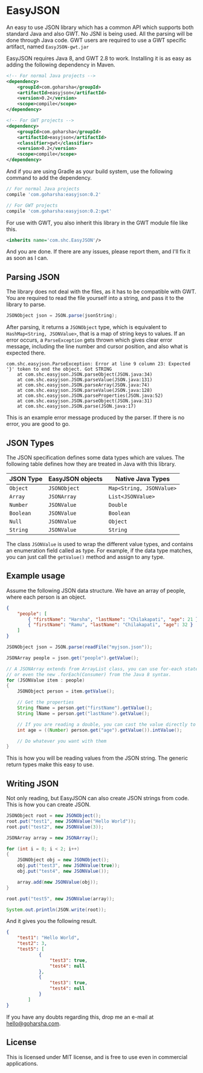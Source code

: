 # EasyJSON

An easy to use JSON library which has a common API which supports both standard Java and also GWT. No JSNI is being used. All the parsing will be done through Java code. GWT users are required to use a GWT specific artifact, named `EasyJSON-gwt.jar`

EasyJSON requires Java 8, and GWT 2.8 to work. Installing it is as easy as adding the following dependency in Maven.

~~~xml
<!-- For normal Java projects -->
<dependency>
    <groupId>com.goharsha</groupId>
    <artifactId>easyjson</artifactId>
    <version>0.2</version>
    <scope>compile</scope>
</dependency>

<!-- For GWT projects -->
<dependency>
    <groupId>com.goharsha</groupId>
    <artifactId>easyjson</artifactId>
    <classifier>gwt</classifier>
    <version>0.2</version>
    <scope>compile</scope>
</dependency>
~~~

And if you are using Gradle as your build system, use the following command to add the dependency.

~~~groovy
// For normal Java projects
compile 'com.goharsha:easyjson:0.2'

// For GWT projects
compile 'com.goharsha:easyjson:0.2:gwt'
~~~

For use with GWT, you also inherit this library in the GWT module file like this.

~~~xml
<inherits name='com.shc.EasyJSON'/>
~~~

And you are done. If there are any issues, please report them, and I'll fix it as soon as I can.

## Parsing JSON

The library does not deal with the files, as it has to be compatible with GWT. You are required to read the file yourself into a string, and pass it to the library to parse.

~~~java
JSONObject json = JSON.parse(jsonString);
~~~

After parsing, it returns a `JSONObject` type, which is equivalent to `HashMap<String, JSONValue>`, that is a map of string keys to values. If an error occurs, a `ParseException` gets thrown which gives clear error message, including the line number and cursor position, and also what is expected there.

~~~
com.shc.easyjson.ParseException: Error at line 9 column 23: Expected '}' token to end the object. Got STRING
	at com.shc.easyjson.JSON.parseObject(JSON.java:34)
	at com.shc.easyjson.JSON.parseValue(JSON.java:131)
	at com.shc.easyjson.JSON.parseArray(JSON.java:74)
	at com.shc.easyjson.JSON.parseValue(JSON.java:128)
	at com.shc.easyjson.JSON.parseProperties(JSON.java:52)
	at com.shc.easyjson.JSON.parseObject(JSON.java:31)
	at com.shc.easyjson.JSON.parse(JSON.java:17)
~~~

This is an example error message produced by the parser. If there is no error, you are good to go.

## JSON Types

The JSON specification defines some data types which are values. The following table defines how they are treated in Java with this library.

| JSON Type | EasyJSON objects | Native Java Types        |
|-----------|------------------|--------------------------|
| `Object`  | `JSONObject`     | `Map<String, JSONValue>` |
| `Array`   | `JSONArray`      | `List<JSONValue>`        |
| `Number`  | `JSONValue`      | `Double`                 |
| `Boolean` | `JSONValue`      | `Boolean`                |
| `Null`    | `JSONValue`      | `Object`                 |
| `String`  | `JSONValue`      | `String`                 |

The class `JSONValue` is used to wrap the different value types, and contains an enumeration field called as type. For example, if the data type matches, you can just call the `getValue()` method and assign to any type.

## Example usage

Assume the following JSON data structure. We have an array of people, where each person is an object.

~~~json
{
    "people": [
        { "firstName": "Harsha", "lastName": "Chilakapati", "age": 21 },
        { "firstName": "Ramu", "lastName": "Chilakapati", "age": 32 }
    ]
}
~~~

~~~java
JSONObject json = JSON.parse(readFile("myjson.json"));

JSONArray people = json.get("people").getValue();

// A JSONArray extends from ArrayList class, you can use for-each statement
// or even the new .forEach(Consumer) from the Java 8 syntax.
for (JSONValue item : people)
{
    JSONObject person = item.getValue();

    // Get the properties
    String fName = person.get("firstName").getValue();
    String lName = person.get("lastName").getValue();

    // If you are reading a double, you can cast the value directly to the double.
    int age = ((Number) person.get("age").getValue()).intValue();

    // Do whatever you want with them
}
~~~

This is how you will be reading values from the JSON string. The generic return types make this easy to use.

## Writing JSON

Not only reading, but EasyJSON can also create JSON strings from code. This is how you can create JSON.

~~~java
JSONObject root = new JSONObject();
root.put("test1", new JSONValue("Hello World"));
root.put("test2", new JSONValue(3));

JSONArray array = new JSONArray();

for (int i = 0; i < 2; i++)
{
    JSONObject obj = new JSONObject();
    obj.put("test3", new JSONValue(true));
    obj.put("test4", new JSONValue());

    array.add(new JSONValue(obj));
}

root.put("test5", new JSONValue(array));

System.out.println(JSON.write(root));
~~~

And it gives you the following result.

~~~json
{
    "test1": "Hello World",
    "test2": 3,
    "test5": [
            {
                "test3": true,
                "test4": null
            },
            {
                "test3": true,
                "test4": null
            }
        ]
}
~~~

If you have any doubts regarding this, drop me an e-mail at [hello@goharsha.com](mailto://hello@goharsha.com).

## License

This is licensed under MIT license, and is free to use even in commercial applications.
